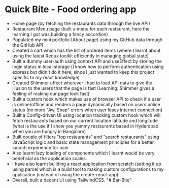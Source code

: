 # Quick Bite - Food ordering app

- Home page (by fetching the restaurants data through the live API)
- Restaurant Menu page (built a menu for each restaurant, here the learning I got was building a fancy accordion)
- Populated my mini portfolio (About page) using my GitHub data through the GitHub API
- Created a cart which has the list of ordered items (where I learnt about using the latest Redux toolkit efficiently in managing global state)
- Built a dummy user-auth using context API and useEffect by storing the login status in local storage (I know how to perform authentication using express but didn't do it here, since I just wanted to keep this project specific to my react knowledge)
- Created Shimmer effect wherever I had to load API data to give the illusion to the users that the page is fast (Learning: Shimmer gives a feeling of making our page look fast)
- Built a custom hook which makes use of browser API to check if a user is online/offline and renders a page dynamically based on users online status (no more "Aw, Snap" errors when user loses internet connection)
- Built a Config-driven UI using location tracking custom hook which will fetch restaurants based on our current location latitude and longitude (what is the use if I show you yummy restaurants based in Hyderabad when you are hungry in Bangalore)
- Built couple of filters "top restaurants" and "search restaurants" using JavaScript logic and basic state management principles for a better search experience for user
- Also learnt lazy loading of components which I learnt would be very beneficial as the application scales. 
- I have also learnt building a react application from scratch (setting it up using parcel which is a build tool to making custom configurations to my application (instead of using the create-react-app)
- Overall, built a decent UI using TailwindCSS.
"# Bar-Bite" 
